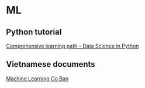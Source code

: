 # ML
## Python tutorial
[Comprehensive learning path – Data Science in Python](https://www.analyticsvidhya.com/learning-paths-data-science-business-analytics-business-intelligence-big-data/learning-path-data-science-python)
## Vietnamese documents
[Machine Learning Co Ban](https://machinelearningcoban.com/2017/03/04/overfitting/#-gioi-thieu)
